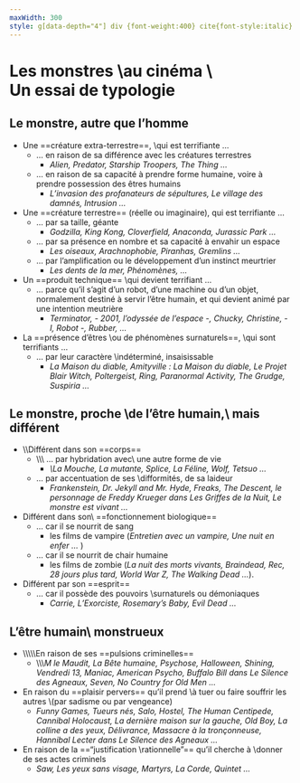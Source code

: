 ```yaml
---
maxWidth: 300
style: g[data-depth="4"] div {font-weight:400} cite{font-style:italic} g[data-depth="6"] div, g[data-depth="8"] div {font-size:0.96em} aside {display:inline-block; margin-top:0.3em} aside:after{content:"Cliquer sur les cercles pleins pour afficher des exemples de films"; display:block; position:absolute; top:7.3em; font-size:13px; color:darkgreen}
---
```


# Les monstres \\au cinéma \\<aside>Un essai de typologie</aside>

## Le monstre, autre que l’homme
- Une ==créature extra-terrestre==, \\qui est terrifiante …
	- … en raison de sa différence avec les créatures terrestres <!--fold-->
		- <cite>Alien, Predator, Starship Troopers, The Thing …</cite>
	- … en raison de sa capacité à prendre forme humaine, voire à prendre possession des êtres humains <!--fold-->
		- <cite>L’invasion des profanateurs de sépultures, Le village des damnés, Intrusion …</cite>
- Une ==créature terrestre== (réelle ou imaginaire), qui est terrifiante …
	- … par sa taille, géante <!--fold-->
		- <cite>Godzilla, King Kong, Cloverfield, Anaconda, Jurassic Park …</cite>
	- … par sa présence en nombre et sa capacité à envahir un espace <!--fold-->
		- <cite>Les oiseaux, Arachnophobie, Piranhas, Gremlins …</cite>
	- … par l’amplification ou le développement d’un instinct meurtrier <!--fold-->
		- <cite>Les dents de la mer, Phénomènes, …</cite>
- Un ==produit technique== \\qui devient terrifiant …
	- … parce qu’il s’agit d’un robot, d’une machine ou d’un objet, normalement destiné à servir l’être humain, et qui devient animé par une intention meutrière <!--fold-->
		- <cite>Terminator, - 2001, l’odyssée de l’espace -, Chucky, Christine, - I, Robot -, Rubber, …</cite>
- La ==présence d’êtres \\ou de phénomènes surnaturels==, \\qui sont terrifiants …
	- … par leur caractère \\indéterminé, insaisissable <!--fold-->
		- <cite>La Maison du diable, Amityville : La Maison du diable, Le Projet Blair Witch, Poltergeist, Ring, Paranormal Activity, The Grudge, Suspiria …</cite>


## Le monstre, proche \\de l’être humain,\\ mais différent
- \\\\Différent dans son ==corps==
	- \\\\\\ … par hybridation avec\\ une autre forme de vie <!--fold-->
		- <cite>\\La Mouche, La mutante, Splice, La Féline, Wolf, Tetsuo …</cite>
	- … par accentuation de ses \\difformités, de sa laideur <!--fold-->
		- <cite>Frankenstein, Dr. Jekyll and Mr. Hyde, Freaks, The Descent, le personnage de Freddy Krueger dans Les Griffes de la Nuit, Le monstre est vivant …</cite>
- Différent dans son\\ ==fonctionnement biologique==
	- … car il se nourrit de sang <!--fold-->
		- les films de vampire (<cite>Entretien avec un vampire, Une nuit en enfer … </cite>)
	- … car il se nourrit de chair humaine <!--fold-->
		- les films de zombie (<cite>La nuit des morts vivants, Braindead, Rec, 28 jours plus tard, World War Z, The Walking Dead …</cite>).
- Différent par son ==esprit==
	- … car il possède des pouvoirs \\surnaturels ou démoniaques <!--fold-->
		- <cite>Carrie, L’Exorciste, Rosemary’s Baby, Evil Dead …</cite>

## L’être humain\\ monstrueux
- \\\\\\\\\\En raison de ses ==pulsions criminelles== <!--fold-->
	- \\\\\\<cite>M le Maudit, La Bête humaine, Psychose, Halloween, Shining, Vendredi 13, Maniac, American Psycho, Buffalo Bill dans Le Silence des Agneaux, Seven, No Country for Old Men …</cite>
- En raison du ==plaisir pervers== qu’il prend \\à tuer ou faire souffrir les autres \\(par sadisme ou par vengeance) <!--fold-->
	- <cite>Funny Games, Tueurs nés, Salo, Hostel, The Human Centipede, Cannibal Holocaust, La dernière maison sur la gauche, Old Boy, La colline a des yeux, Délivrance, Massacre à la tronçonneuse, Hannibal Lecter dans Le Silence des Agneaux …</cite>
- En raison de la ==“justification \\rationnelle”== qu’il cherche à \\donner de ses actes criminels <!--fold-->
	- <cite>Saw, Les yeux sans visage, Martyrs, La Corde, Quintet …</cite>